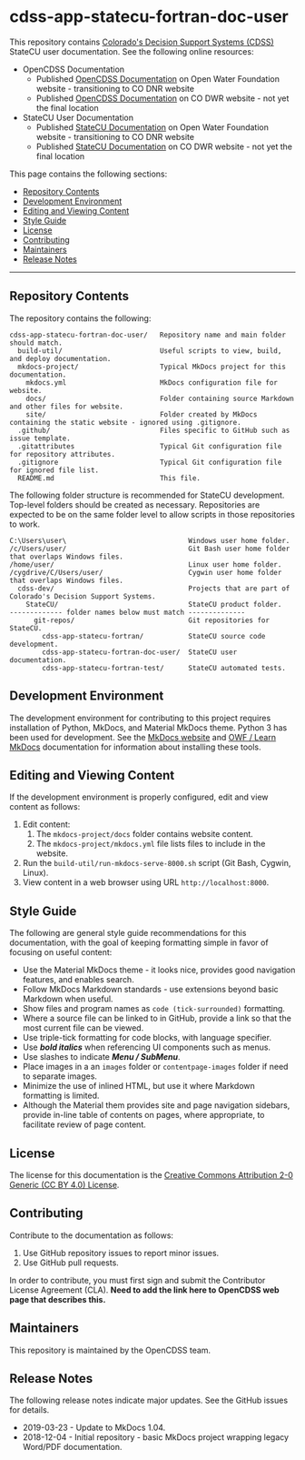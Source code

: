 # cdss-app-statecu-fortran-doc-user #

This repository contains [Colorado's Decision Support Systems (CDSS)](https://www.colorado.gov/cdss) StateCU user documentation.
See the following online resources:

* OpenCDSS Documentation
	+ Published [OpenCDSS Documentation](http://learn.openwaterfoundation.org/cdss-website-opencdss/)
	on Open Water Foundation website - transitioning to CO DNR website
	+ Published [OpenCDSS Documentation](https://storage.googleapis.com/static-cdss-state-co-us/opencdss/latest/)
	on CO DWR website - not yet the final location
* StateCU User Documentation
	+ Published [StateCU Documentation](http://learn.openwaterfoundation.org/cdss-app-statecu-fortran-doc-user/)
	on Open Water Foundation website - transitioning to CO DNR website
	+ Published [StateCU  Documentation](https://storage.googleapis.com/static-cdss-state-co-us/statecu/latest/doc-user/)
	on CO DWR website - not yet the final location

This page contains the following sections:

* [Repository Contents](#repository-contents)
* [Development Environment](#development-environment)
* [Editing and Viewing Content](#editing-and-viewing-content)
* [Style Guide](#style-guide)
* [License](#license)
* [Contributing](#contributing)
* [Maintainers](#maintainers)
* [Release Notes](#release-notes)

-----------------

## Repository Contents ##

The repository contains the following:

```text
cdss-app-statecu-fortran-doc-user/   Repository name and main folder should match.
  build-util/                        Useful scripts to view, build, and deploy documentation.
  mkdocs-project/                    Typical MkDocs project for this documentation.
    mkdocs.yml                       MkDocs configuration file for website.
    docs/                            Folder containing source Markdown and other files for website.
    site/                            Folder created by MkDocs containing the static website - ignored using .gitignore.
  .github/                           Files specific to GitHub such as issue template.
  .gitattributes                     Typical Git configuration file for repository attributes.
  .gitignore                         Typical Git configuration file for ignored file list.
  README.md                          This file.

```

The following folder structure is recommended for StateCU development.
Top-level folders should be created as necessary.
Repositories are expected to be on the same folder level to allow scripts in those repositories to work.

```
C:\Users\user\                              Windows user home folder.
/c/Users/user/                              Git Bash user home folder that overlaps Windows files.
/home/user/                                 Linux user home folder.
/cygdrive/C/Users/user/                     Cygwin user home folder that overlaps Windows files.
  cdss-dev/                                 Projects that are part of Colorado's Decision Support Systems.
    StateCU/                                StateCU product folder.
------------- folder names below must match --------------
      git-repos/                            Git repositories for StateCU.
        cdss-app-statecu-fortran/           StateCU source code development.
        cdss-app-statecu-fortran-doc-user/  StateCU user documentation.
        cdss-app-statecu-fortran-test/      StateCU automated tests.
```

## Development Environment ##

The development environment for contributing to this project requires installation of Python, MkDocs, and Material MkDocs theme.
Python 3 has been used for development.
See the [MkDocs website](https://www.mkdocs.org/) and
[OWF / Learn MkDocs](http://learn.openwaterfoundation.org/owf-learn-mkdocs/)
documentation for information about installing these tools.

## Editing and Viewing Content ##

If the development environment is properly configured, edit and view content as follows:

1. Edit content:
    1. The `mkdocs-project/docs` folder contains website content.
    2. The `mkdocs-project/mkdocs.yml` file lists files to include in the website.
2. Run the `build-util/run-mkdocs-serve-8000.sh` script (Git Bash, Cygwin, Linux).
3. View content in a web browser using URL `http://localhost:8000`.

## Style Guide ##

The following are general style guide recommendations for this documentation,
with the goal of keeping formatting simple in favor of focusing on useful content:

* Use the Material MkDocs theme - it looks nice, provides good navigation features, and enables search.
* Follow MkDocs Markdown standards - use extensions beyond basic Markdown when useful.
* Show files and program names as `code (tick-surrounded)` formatting.
* Where a source file can be linked to in GitHub, provide a link so that the most current file can be viewed.
* Use triple-tick formatting for code blocks, with language specifier.
* Use ***bold italics*** when referencing UI components such as menus.
* Use slashes to indicate ***Menu / SubMenu***.
* Place images in a an `images` folder or `contentpage-images` folder if need to separate images.
* Minimize the use of inlined HTML, but use it where Markdown formatting is limited.
* Although the Material them provides site and page navigation sidebars,
provide in-line table of contents on pages, where appropriate, to facilitate review of page content.

## License ##

The license for this documentation is the
[Creative Commons Attribution 2-0 Generic (CC BY 4.0) License](https://creativecommons.org/licenses/by/4.0/).

## Contributing ##

Contribute to the documentation as follows:

1. Use GitHub repository issues to report minor issues.
2. Use GitHub pull requests.

In order to contribute, you must first sign and submit the Contributor License Agreement (CLA).
**Need to add the link here to OpenCDSS web page that describes this.**

## Maintainers ##

This repository is maintained by the OpenCDSS team.

## Release Notes ##

The following release notes indicate major updates.
See the GitHub issues for details.

* 2019-03-23 - Update to MkDocs 1.04.
* 2018-12-04 - Initial repository - basic MkDocs project wrapping legacy Word/PDF documentation.
